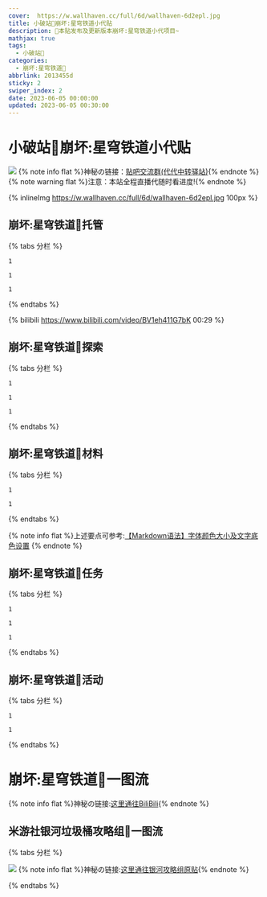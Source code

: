 ```yaml
---
cover:  https://w.wallhaven.cc/full/6d/wallhaven-6d2epl.jpg
title: 小破站🥝崩坏:星穹铁道小代贴
description: 🥧本贴发布及更新版本崩坏:星穹铁道小代项目~
mathjax: true
tags:
  - 小破站🥝
categories:
  - 崩坏:星穹铁道🥝
abbrlink: 2013455d
sticky: 2
swiper_index: 2
date: 2023-06-05 00:00:00
updated: 2023-06-05 00:30:00
---
```



# 小破站🥝崩坏:星穹铁道小代贴
![](https://w.wallhaven.cc/full/6d/wallhaven-6d2epl.jpg)
{% note info flat %}神秘の链接：[贴吧交流群(代代中转驿站)](http://qm.qq.com/cgi-bin/qm/qr?_wv=1027&k=DH-Gn-QhSInAKWdPB3CgMTg5sNY0U6xE&authKey=ZDxLtFIjdOM7EMMVW7oIKbReAo%2B4xDd2NZXuz06dRQ7NWE6hwT9j0R1lxfPL50We&noverify=0&group_code=251862926){% endnote %}
{% note warning flat %}注意：本站全程直播代随时看进度!{% endnote %}

{% inlineImg https://w.wallhaven.cc/full/6d/wallhaven-6d2epl.jpg 100px %}

## 崩坏:星穹铁道🥝托管

{% tabs 分栏 %}

<!-- tab 普通托管🥝 -->
```XQTD
1
```
<!-- endtab -->

<!-- tab 精细托管🥝 -->
```YS
1
```
<!-- endtab -->

<!-- tab 全职托管🥝 -->
```YS
1
```
<!-- endtab -->

{% endtabs %}

{% bilibili https://www.bilibili.com/video/BV1eh411G7bK 00:29 %}

## 崩坏:星穹铁道🥝探索
{% tabs 分栏 %}

<!-- tab 空间站「黑塔」🥝 -->
```YS
1
```
<!-- endtab -->

<!-- tab 雅利洛-VI🥝 -->
```YS
1
```
<!-- endtab -->

<!-- tab 仙舟「罗浮」🥝 -->
```YS
1
```
<!-- endtab -->


{% endtabs %}

## 崩坏:星穹铁道🥝材料

{% tabs 分栏 %}

<!-- tab 角色晋级材料🥝 -->
```YS
1
```
<!-- endtab -->

<!-- tab 合成素材🥝 -->
```YS
1
```
<!-- endtab -->

{% endtabs %}

{% note info flat %}上述要点可参考:[【Markdown语法】字体颜色大小及文字底色设置](https://blog.csdn.net/qq_43732429/article/details/108034518)
{% endnote %}


## 崩坏:星穹铁道🥝任务

{% tabs 分栏 %}

<!-- tab 开拓任务🥝 -->
```YS
1
```
<!-- endtab -->

<!-- tab 同行任务🥝 -->
```YS
1
```
<!-- endtab -->

<!-- tab 冒险任务🥝 -->
```YS
1
```

<!-- endtab -->

{% endtabs %}



## 崩坏:星穹铁道🥝活动
{% tabs 分栏 %}

<!-- tab 小型活动🥝 -->
```YS
1
```
<!-- endtab -->

<!-- tab 大型活动🥝 -->
```YS
1
```
<!-- endtab -->

{% endtabs %}


# 崩坏:星穹铁道🥝一图流
{% note info flat %}神秘の链接:[这里通往BiliBili](https://www.bilibili.com/){% endnote %}

## 米游社银河垃圾桶攻略组🥝一图流

{% tabs 分栏 %}
<!-- tab 🥝1.0版本全角色一图流 -->
![](https://upload-bbs.miyoushe.com/upload/2023/05/30/289918413/6afcdaf8d45f26824ca022d90f54f086_1104910306061800847.png?x-oss-process=image/auto-orient,0/interlace,1/format,png)
{% note info flat %}神秘の链接:[这里通往银河攻略组原贴](https://www.miyoushe.com/sr/article/39812984/){% endnote %}
<!-- endtab -->

{% endtabs %}
